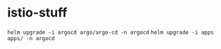 # istio-stuff

`helm upgrade -i argocd argo/argo-cd -n argocd`
`helm upgrade -i apps apps/ -n argocd`
